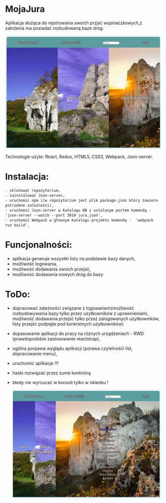 #   MojaJura

Aplikacja służąca do rejstrowania swoich przjść wspinaczkowych,z założenia ma posiadać rozbudowaną baze dróg.

![Alt text](
     https://github.com/Luqapo/MojaJura/blob/master/img/Zrzut%20ekranu%20z%202018-09-19%2016-18-51%20%5Bwww.imagesplitter.net%5D.jpeg
    )

Technologie użyte: React, Redux, HTML5, CSS3, Webpack, Json-server.

# Instalacja: 
    - sklonować repozytorium,
    - zainstalować Json-server,
    - uruchomić npm i(w repozytorium jest plik package.json który zawiera potrzebne zależności),
    - uruchomić Json-server w katalogu DB z ustalonym portem komendą -  'json-server --watch --port 3010 jura.json',
    - uruchomić Webpack w głownym katalogu projektu komendą -  'webpack run build',
    
# Funcjonalności:
  - aplikacja generuje wszystki listy na podstawie bazy danych,
  - możliwość logowania,
  - możliwość dodawania swoich przejść,
  - możliwość dodawania nowych dróg do bazy


# ToDo:
- dopracować zależności związane z logowaniem(możliwość rozbudowywania bazy tylko przez użytkowników z uprawnieniami, możliwość   dodawania przejść tylko przez zalogowanych użytkowników, listy przejść podpięte pod konkretnych użytkowników)
- dopasowanie aplikacji do pracy na różnych urządzeniach - RWD (prawdopodobie zastosowanie reactstrap),
- ogólna porpawa wyglądu aplikacji (porawa czytelnośći list, dopracowanie menu),
- uruchomić aplikacje !!!
- hasło rozwiązać przez sume kontrolną
- błedy nie wyrzucać w konsoli tylko w okienku !
 

  ![alt text](https://github.com/Luqapo/MojaJura/blob/master/img/Zrzut%20ekranu%20z%202018-09-19%2016-19-33%20%5Bwww.imagesplitter.net%5D.jpeg)
